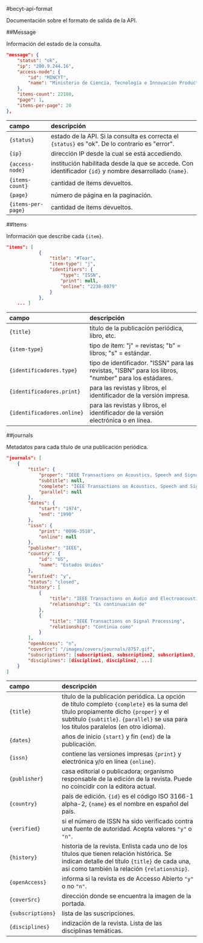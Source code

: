 #becyt-api-format

Documentación sobre el formato de salida de la API.

##Message

Información del estado de la consulta.

```json
"message": {
	"status": "ok",
	"ip": "200.9.244.16",
	"access-node": {
		"id": "MINCYT",
		"name": "Ministerio de Ciencia, Tecnología e Innovación Productiva"
	},
	"items-count": 22180,
	"page": 1,
	"items-per-page": 20
},
```

| campo | descripción |
|:------|:------------|
| `{status}` | estado de la API. Si la consulta es correcta el `{status}` es "ok". De lo contrario es "error". |
| `{ip}` | dirección IP desde la cual se está accediendo. |
| `{access-node}` | institución habilitada desde la que se accede. Con identificador `{id}` y nombre desarrollado `{name}`.
| `{items-count}` | cantidad de ítems devueltos. |
| `{page}` | número de página en la paginación. |
| `{items-per-page}` | cantidad de ítems devueltos.  |

##Items

Información que describe cada `{item}`.

```json
"items": [
			{
				"title": "#Tear",
				"item-type": "j",
				"identifiers": {
					"type": "ISSN",
					"print": null,
					"online": "2238-8079"
				}
			},
	... ]
```

| campo | descripción |
|:------|:------------|
| `{title}` | título de la publicación periódica, libro, etc. |
| `{item-type}` | tipo de ítem: "j" = revistas; "b" = libros; "s" = estándar. |
| `{identificadores.type}` | tipo de identificador. "ISSN" para las revistas, "ISBN" para los libros, "number" para los estádares. |
| `{identificadores.print}` | para las revistas y libros, el identificador de la versión impresa. |
| `{identificadores.online}` | para las revistas y libros, el identificador de la versión electrónica o en línea. |

##journals

Metadatos para cada título de una publicación periódica.

```json
"journals": [
	{
		"title": {
			"proper": "IEEE Transactions on Acoustics, Speech and Signal Processing",
			"subtitle": null,
			"complete": "IEEE Transactions on Acoustics, Speech and Signal Processing",
			"parallel": null
		},
		"dates": {
			"start": "1974",
			"end": "1990"
		},
		"issn": {
			"print": "0096-3518",
			"online": null
		},
		"publisher": "IEEE",
		"country": {
			"id": "US",
			"name": "Estados Unidos"
		},
		"verified": "y",
		"status": "closed",
		"history": [
			{
				"title": "IEEE Transactions on Audio and Electroacoustics",
				"relationship": "Es continuación de"
			},
			{
				"title": "IEEE Transactions on Signal Processing",
				"relationship": "Continúa como"
			}
		],
		"openAccess": "n",
		"coverSrc": "/images/covers/journals/8757.gif",
		"subscriptions": [subscription1, subscription2, subscription3, ...],
		"disciplines": [discipline1, discipline2, ...]
	}
]
```

| campo | descripción |
|:------|:------------|
| `{title}` | título de la publicación periódica. La opción de título completo `{complete}` es la suma del título propiamente dicho `{proper}` y el subtítulo `{subtitle}`. `{parallel}` se usa para los títulos paralelos (en otro idioma). |
| `{dates}` | años de inicio `{start}` y fin  `{end}` de la publicación. |
| `{issn}` | contiene las versiones impresas `{print}` y electrónica y/o en línea `{online}`. |
| `{publisher}` | casa editorial o publicadora; organismo responsable de la edición de la revista. Puede no coincidir con la editora actual. |
| `{country}` | país de edición. `{id}` es el código ISO 3166-1 alpha-2, `{name}` es el nombre en español del país. |
| `{verified}` | si el número de ISSN ha sido verificado contra una fuente de autoridad. Acepta valores `"y"` o `"n"`. |
| `{history}` | historia de la revista. Enlista cada uno de los títulos que tienen relación histórica. Se indican detalle del título `{title}` de cada una, así como también la relación `{relationship}`. |
| `{openAccess}` | informa si la revista es de Accesso Abierto `"y"` o no `"n"`. |
| `{coverSrc}` | dirección donde se encuentra la imagen de la portada. |
| `{subscriptions}`| lista de las suscripciones. |
| `{disciplines}`| indización de la revista. Lista de las disciplinas temáticas. |

